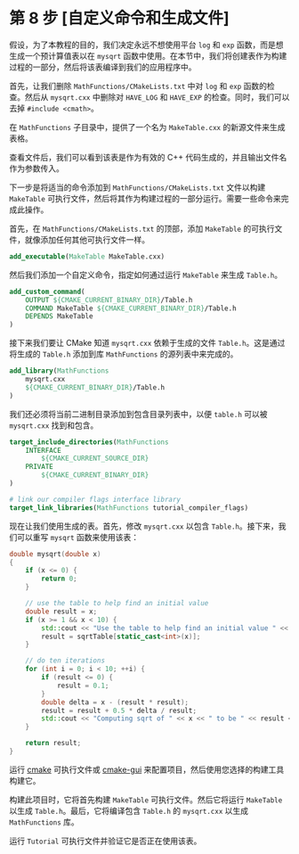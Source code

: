 # 第 8 步 [自定义命令和生成文件]

假设，为了本教程的目的，我们决定永远不想使用平台 `log` 和 `exp` 函数，而是想生成一个预计算值表以在 `mysqrt` 函数中使用。在本节中，我们将创建表作为构建过程的一部分，然后将该表编译到我们的应用程序中。

首先，让我们删除 `MathFunctions/CMakeLists.txt` 中对 `log` 和 `exp` 函数的检查。然后从 `mysqrt.cxx` 中删除对 `HAVE_LOG` 和 `HAVE_EXP` 的检查。同时，我们可以去掉 `#include <cmath>`。

在 `MathFunctions` 子目录中，提供了一个名为 `MakeTable.cxx` 的新源文件来生成表格。

查看文件后，我们可以看到该表是作为有效的 C++ 代码生成的，并且输出文件名作为参数传入。

下一步是将适当的命令添加到 `MathFunctions/CMakeLists.txt` 文件以构建 `MakeTable` 可执行文件，然后将其作为构建过程的一部分运行。需要一些命令来完成此操作。

首先，在 `MathFunctions/CMakeLists.txt` 的顶部，添加 `MakeTable` 的可执行文件，就像添加任何其他可执行文件一样。

``` cmake title="MathFunctions/CMakeLists.txt"
add_executable(MakeTable MakeTable.cxx)
```

然后我们添加一个自定义命令，指定如何通过运行 `MakeTable` 来生成 `Table.h`。

``` cmake title="MathFunctions/CMakeLists.txt"
add_custom_command(
    OUTPUT ${CMAKE_CURRENT_BINARY_DIR}/Table.h
    COMMAND MakeTable ${CMAKE_CURRENT_BINARY_DIR}/Table.h
    DEPENDS MakeTable
)
```

接下来我们要让 CMake 知道 `mysqrt.cxx` 依赖于生成的文件 `Table.h`。这是通过将生成的 `Table.h` 添加到库 `MathFunctions` 的源列表中来完成的。

``` cmake title="MathFunctions/CMakeLists.txt"
add_library(MathFunctions
    mysqrt.cxx
    ${CMAKE_CURRENT_BINARY_DIR}/Table.h
)
```

我们还必须将当前二进制目录添加到包含目录列表中，以便 `table.h` 可以被 `mysqrt.cxx` 找到和包含。

``` cmake title="MathFunctions/CMakeLists.txt"
target_include_directories(MathFunctions
    INTERFACE
        ${CMAKE_CURRENT_SOURCE_DIR}
    PRIVATE
        ${CMAKE_CURRENT_BINARY_DIR}
)

# link our compiler flags interface library
target_link_libraries(MathFunctions tutorial_compiler_flags)
```

现在让我们使用生成的表。首先，修改 `mysqrt.cxx` 以包含 `Table.h`。接下来，我们可以重写 `mysqrt` 函数来使用该表：

``` cpp title="MathFunctions/mysqrt.cxx"
double mysqrt(double x)
{
    if (x <= 0) {
        return 0;
    }

    // use the table to help find an initial value
    double result = x;
    if (x >= 1 && x < 10) {
        std::cout << "Use the table to help find an initial value " << std::endl;
        result = sqrtTable[static_cast<int>(x)];
    }

    // do ten iterations
    for (int i = 0; i < 10; ++i) {
        if (result <= 0) {
            result = 0.1;
        }
        double delta = x - (result * result);
        result = result + 0.5 * delta / result;
        std::cout << "Computing sqrt of " << x << " to be " << result << std::endl;
    }

    return result;
}
```

运行 [cmake] 可执行文件或 [cmake-gui] 来配置项目，然后使用您选择的构建工具构建它。

构建此项目时，它将首先构建 `MakeTable` 可执行文件。然后它将运行 `MakeTable` 以生成 `Table.h`。最后，它将编译包含 `Table.h` 的 `mysqrt.cxx` 以生成 `MathFunctions` 库。

运行 `Tutorial` 可执行文件并验证它是否正在使用该表。


[cmake]: https://cmake.org/cmake/help/latest/manual/cmake.1.html#manual:cmake(1)
[cmake-gui]: https://cmake.org/cmake/help/latest/manual/cmake-gui.1.html#manual:cmake-gui(1)